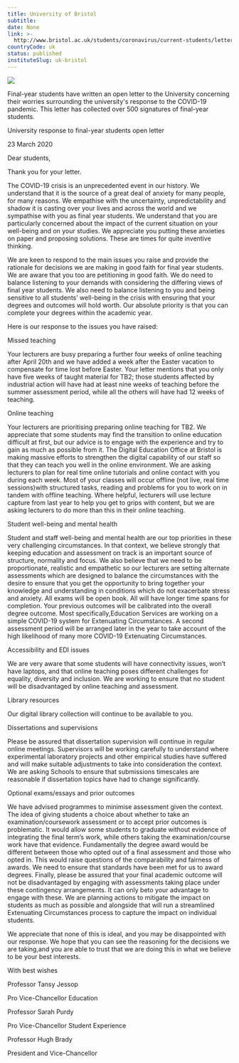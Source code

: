 ```yaml
---
title: University of Bristol
subtitle: 
date: None
link: >-
  http://www.bristol.ac.uk/students/coronavirus/current-students/letter-response/
countryCode: uk
status: published
instituteSlug: uk-bristol
---
```

![](http://www.bristol.ac.uk/favicon.gif)

Final-year students have written an open letter to the University concerning their worries surrounding the university's response to the COVID-19 pandemic. This letter has collected over 500 signatures of final-year students.

University response to final-year students open letter

23 March 2020

Dear students,

Thank you for your letter.

The COVID-19 crisis is an unprecedented event in our history. We understand that it is the source of a great deal of anxiety for many people, for many reasons. We empathise with the uncertainty, unpredictability and shadow it is casting over your lives and across the world and we sympathise with you as final year students. We understand that you are particularly concerned about the impact of the current situation on your well-being and on your studies. We appreciate you putting these anxieties on paper and proposing solutions. These are times for quite inventive thinking.

We are keen to respond to the main issues you raise and provide the rationale for decisions we are making in good faith for final year students. We are aware that you too are petitioning in good faith. We do need to balance listening to your demands with considering the differing views of final year students. We also need to balance listening to you and being sensitive to all students’ well-being in the crisis with ensuring that your degrees and outcomes will hold worth. Our absolute priority is that you can complete your degrees within the academic year.

Here is our response to the issues you have raised:

Missed teaching

Your lecturers are busy preparing a further four weeks of online teaching after April 20th and we have added a week after the Easter vacation to compensate for time lost before Easter. Your letter mentions that you only have five weeks of taught material for TB2; those students affected by industrial action will have had at least nine weeks of teaching before the summer assessment period, while all the others will have had 12 weeks of teaching.

Online teaching

Your lecturers are prioritising preparing online teaching for TB2. We appreciate that some students may find the transition to online education difficult at first, but our advice is to engage with the experience and try to gain as much as possible from it. The Digital Education Office at Bristol is making massive efforts to strengthen the digital capability of our staff so that they can teach you well in the online environment. We are asking lecturers to plan for real time online tutorials and online contact with you during each week. Most of your classes will occur offline (not live, real time sessions)with structured tasks, reading and problems for you to work on in tandem with offline teaching. Where helpful, lecturers will use lecture capture from last year to help you get to grips with content, but we are asking lecturers to do more than this in their online teaching.

Student well-being and mental health

Student and staff well-being and mental health are our top priorities in these very challenging circumstances. In that context, we believe strongly that keeping education and assessment on track is an important source of structure, normality and focus. We also believe that we need to be proportionate, realistic and empathetic so our lecturers are setting alternate assessments which are designed to balance the circumstances with the desire to ensure that you get the opportunity to bring together your knowledge and understanding in conditions which do not exacerbate stress and anxiety. All exams will be open book. All will have longer time spans for completion. Your previous outcomes will be calibrated into the overall degree outcome. Most specifically,Education Services are working on a simple COVID-19 system for Extenuating Circumstances. A second assessment period will be arranged later in the year to take account of the high likelihood of many more COVID-19 Extenuating Circumstances.

Accessibility and EDI issues

We are very aware that some students will have connectivity issues, won’t have laptops, and that online teaching poses different challenges for equality, diversity and inclusion. We are working to ensure that no student will be disadvantaged by online teaching and assessment.

Library resources

Our digital library collection will continue to be available to you.

Dissertations and supervisions

Please be assured that dissertation supervision will continue in regular online meetings. Supervisors will be working carefully to understand where experimental laboratory projects and other empirical studies have suffered and will make suitable adjustments to take into consideration the context. We are asking Schools to ensure that submissions timescales are reasonable if dissertation topics have had to change significantly.

Optional exams/essays and prior outcomes

We have advised programmes to minimise assessment given the context. The idea of giving students a choice about whether to take an examination/coursework assessment or to accept prior outcomes is problematic. It would allow some students to graduate without evidence of integrating the final term’s work, while others taking the examination/course work have that evidence. Fundamentally the degree award would be different between those who opted out of a final assessment and those who opted in. This would raise questions of the comparability and fairness of awards. We need to ensure that standards have been met for us to award degrees. Finally, please be assured that your final academic outcome will not be disadvantaged by engaging with assessments taking place under these contingency arrangements. It can only beto your advantage to engage with these. We are planning actions to mitigate the impact on students as much as possible and alongside that will run a streamlined Extenuating Circumstances process to capture the impact on individual students.

We appreciate that none of this is ideal, and you may be disappointed with our response. We hope that you can see the reasoning for the decisions we are taking,and you are able to trust that we are doing this in what we believe to be your best interests.

With best wishes

Professor Tansy Jessop

Pro Vice-Chancellor Education

Professor Sarah Purdy

Pro Vice-Chancellor Student Experience

Professor Hugh Brady

President and Vice-Chancellor